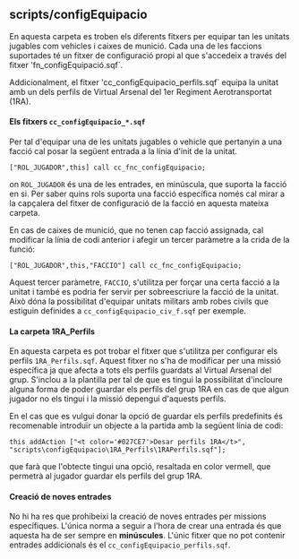 ## scripts/configEquipacio

En aquesta carpeta es troben els diferents fitxers per equipar tan les unitats jugables com vehicles i caixes de munició. Cada una de les faccions suportades té un fitxer de configuració propi al que s'accedeix a través del fitxer 'fn_configEquipació.sqf`.

Addicionalment, el fitxer 'cc_configEquipacio_perfils.sqf` equipa la unitat amb un dels perfils de Virtual Arsenal del 1er Regiment Aerotransportat (1RA).

#### Els fitxers `cc_configEquipacio_*.sqf`

Per tal d'equipar una de les unitats jugables o vehicle que pertanyin a una facció cal posar la següent entrada a la línia d'init de la unitat.

`["ROL_JUGADOR",this] call cc_fnc_configEquipacio;`

on `ROL_JUGADOR` és una de les entrades, en minúscula, que suporta la facció en si. Per saber quins rols suporta una facció específica només cal mirar a la capçalera del fitxer de configuració de la facció
en aquesta mateixa carpeta.

En cas de caixes de munició, que no tenen cap facció assignada, cal modificar la línia de codi anterior i afegir un tercer paràmetre a la crida de la funció:

`["ROL_JUGADOR",this,"FACCIO"] call cc_fnc_configEquipacio;`

Aquest tercer paràmetre, `FACCIO`, s'utilitza per forçar una certa facció a la unitat i també es podria fer servir per sobreescriure la facció de la unitat. Això dóna la possibilitat d'equipar
unitats militars amb robes civils que estiguin definides a `cc_configEquipacio_civ_f.sqf` per exemple.

#### La carpeta 1RA_Perfils

En aquesta carpeta es pot trobar el fitxer que s'utilitza per configurar els perfils `1RA_Perfils.sqf`. Aquest fitxer no s'ha de modificar per una missió específica ja que afecta a tots els perfils guardats al Virtual Arsenal del grup.
S'inclou a la plantilla per tal de que es tingui la possibilitat d'incloure alguna forma de poder guardar els perfils del grup 1RA en cas de que algun jugador no els tingui i la missió depengui d'aquests perfils.

En el cas que es vulgui donar la opció de guardar els perfils predefinits és recomenable introduïr un objecte a la partida amb la següent línia de codi:

`this addAction ["<t color='#027CE7'>Desar perfils 1RA</t>", "scripts\configEquipacio\1RA_Perfils\1RAPerfils.sqf"];`

que farà que l'obtecte tingui una opció, resaltada en color vermell, que permetrà al jugador guardar els perfils del grup 1RA.

#### Creació de noves entrades

No hi ha res que prohibeixi la creació de noves entrades per missions específiques. L'única norma a seguir a l'hora de crear una entrada és que aquesta ha de ser sempre en **minúscules**.
L'únic fitxer que no pot contenir entrades addicionals és el `cc_configEquipacio_perfils.sqf`.